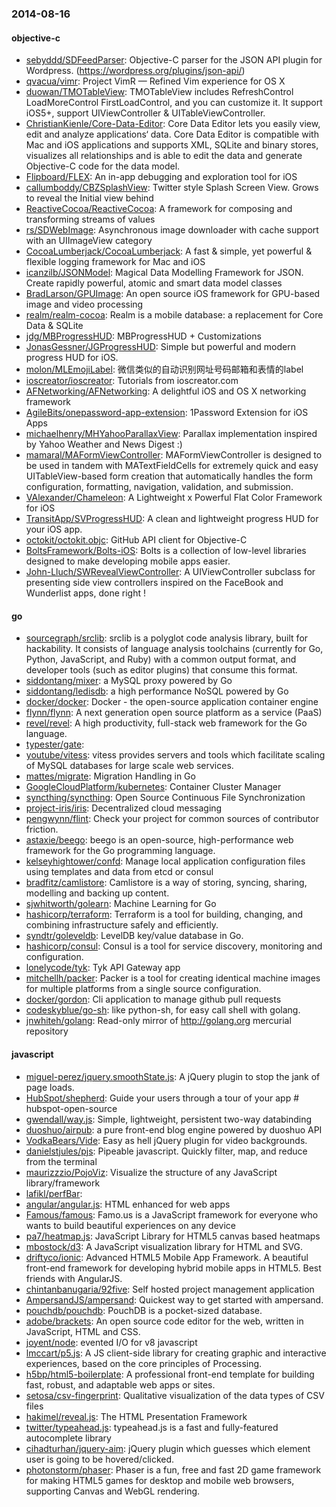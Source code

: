 ### 2014-08-16

#### objective-c
* [sebyddd/SDFeedParser](https://github.com/sebyddd/SDFeedParser): Objective-C parser for the JSON API plugin for Wordpress. (https://wordpress.org/plugins/json-api/)
* [qvacua/vimr](https://github.com/qvacua/vimr): Project VimR — Refined Vim experience for OS X
* [duowan/TMOTableView](https://github.com/duowan/TMOTableView): TMOTableView includes RefreshControl LoadMoreControl FirstLoadControl, and you can customize it. It support iOS5+, support UIViewController & UITableViewController.
* [ChristianKienle/Core-Data-Editor](https://github.com/ChristianKienle/Core-Data-Editor): Core Data Editor lets you easily view, edit and analyze applications‘ data. Core Data Editor is compatible with Mac and iOS applications and supports XML, SQLite and binary stores, visualizes all relationships and is able to edit the data and generate Objective-C code for the data model.
* [Flipboard/FLEX](https://github.com/Flipboard/FLEX): An in-app debugging and exploration tool for iOS
* [callumboddy/CBZSplashView](https://github.com/callumboddy/CBZSplashView): Twitter style Splash Screen View. Grows to reveal the Initial view behind
* [ReactiveCocoa/ReactiveCocoa](https://github.com/ReactiveCocoa/ReactiveCocoa): A framework for composing and transforming streams of values
* [rs/SDWebImage](https://github.com/rs/SDWebImage): Asynchronous image downloader with cache support with an UIImageView category
* [CocoaLumberjack/CocoaLumberjack](https://github.com/CocoaLumberjack/CocoaLumberjack): A fast & simple, yet powerful & flexible logging framework for Mac and iOS
* [icanzilb/JSONModel](https://github.com/icanzilb/JSONModel): Magical Data Modelling Framework for JSON. Create rapidly powerful, atomic and smart data model classes
* [BradLarson/GPUImage](https://github.com/BradLarson/GPUImage): An open source iOS framework for GPU-based image and video processing
* [realm/realm-cocoa](https://github.com/realm/realm-cocoa): Realm is a mobile database: a replacement for Core Data & SQLite
* [jdg/MBProgressHUD](https://github.com/jdg/MBProgressHUD): MBProgressHUD + Customizations
* [JonasGessner/JGProgressHUD](https://github.com/JonasGessner/JGProgressHUD): Simple but powerful and modern progress HUD for iOS.
* [molon/MLEmojiLabel](https://github.com/molon/MLEmojiLabel): 微信类似的自动识别网址号码邮箱和表情的label
* [ioscreator/ioscreator](https://github.com/ioscreator/ioscreator): Tutorials from ioscreator.com
* [AFNetworking/AFNetworking](https://github.com/AFNetworking/AFNetworking): A delightful iOS and OS X networking framework
* [AgileBits/onepassword-app-extension](https://github.com/AgileBits/onepassword-app-extension): 1Password Extension for iOS Apps
* [michaelhenry/MHYahooParallaxView](https://github.com/michaelhenry/MHYahooParallaxView): Parallax implementation inspired by Yahoo Weather and News Digest :)
* [mamaral/MAFormViewController](https://github.com/mamaral/MAFormViewController): MAFormViewController is designed to be used in tandem with MATextFieldCells for extremely quick and easy UITableView-based form creation that automatically handles the form configuration, formatting, navigation, validation, and submission.
* [VAlexander/Chameleon](https://github.com/VAlexander/Chameleon): A Lightweight x Powerful Flat Color Framework for iOS
* [TransitApp/SVProgressHUD](https://github.com/TransitApp/SVProgressHUD): A clean and lightweight progress HUD for your iOS app.
* [octokit/octokit.objc](https://github.com/octokit/octokit.objc): GitHub API client for Objective-C
* [BoltsFramework/Bolts-iOS](https://github.com/BoltsFramework/Bolts-iOS): Bolts is a collection of low-level libraries designed to make developing mobile apps easier.
* [John-Lluch/SWRevealViewController](https://github.com/John-Lluch/SWRevealViewController): A UIViewController subclass for presenting side view controllers inspired on the FaceBook and Wunderlist apps, done right !

#### go
* [sourcegraph/srclib](https://github.com/sourcegraph/srclib): srclib is a polyglot code analysis library, built for hackability. It consists of language analysis toolchains (currently for Go, Python, JavaScript, and Ruby) with a common output format, and developer tools (such as editor plugins) that consume this format.
* [siddontang/mixer](https://github.com/siddontang/mixer): a MySQL proxy powered by Go
* [siddontang/ledisdb](https://github.com/siddontang/ledisdb): a high performance NoSQL powered by Go
* [docker/docker](https://github.com/docker/docker): Docker - the open-source application container engine
* [flynn/flynn](https://github.com/flynn/flynn): A next generation open source platform as a service (PaaS)
* [revel/revel](https://github.com/revel/revel): A high productivity, full-stack web framework for the Go language.
* [typester/gate](https://github.com/typester/gate): 
* [youtube/vitess](https://github.com/youtube/vitess): vitess provides servers and tools which facilitate scaling of MySQL databases for large scale web services.
* [mattes/migrate](https://github.com/mattes/migrate): Migration Handling in Go
* [GoogleCloudPlatform/kubernetes](https://github.com/GoogleCloudPlatform/kubernetes): Container Cluster Manager
* [syncthing/syncthing](https://github.com/syncthing/syncthing): Open Source Continuous File Synchronization
* [project-iris/iris](https://github.com/project-iris/iris): Decentralized cloud messaging
* [pengwynn/flint](https://github.com/pengwynn/flint): Check your project for common sources of contributor friction.
* [astaxie/beego](https://github.com/astaxie/beego): beego is an open-source, high-performance web framework for the Go programming language.
* [kelseyhightower/confd](https://github.com/kelseyhightower/confd): Manage local application configuration files using templates and data from etcd or consul
* [bradfitz/camlistore](https://github.com/bradfitz/camlistore): Camlistore is a way of storing, syncing, sharing, modelling and backing up content.
* [sjwhitworth/golearn](https://github.com/sjwhitworth/golearn): Machine Learning for Go
* [hashicorp/terraform](https://github.com/hashicorp/terraform): Terraform is a tool for building, changing, and combining infrastructure safely and efficiently.
* [syndtr/goleveldb](https://github.com/syndtr/goleveldb): LevelDB key/value database in Go.
* [hashicorp/consul](https://github.com/hashicorp/consul): Consul is a tool for service discovery, monitoring and configuration.
* [lonelycode/tyk](https://github.com/lonelycode/tyk): Tyk API Gateway app
* [mitchellh/packer](https://github.com/mitchellh/packer): Packer is a tool for creating identical machine images for multiple platforms from a single source configuration.
* [docker/gordon](https://github.com/docker/gordon): Cli application to manage github pull requests 
* [codeskyblue/go-sh](https://github.com/codeskyblue/go-sh): like python-sh, for easy call shell with golang.
* [jnwhiteh/golang](https://github.com/jnwhiteh/golang): Read-only mirror of http://golang.org mercurial repository

#### javascript
* [miguel-perez/jquery.smoothState.js](https://github.com/miguel-perez/jquery.smoothState.js): A jQuery plugin to stop the jank of page loads.
* [HubSpot/shepherd](https://github.com/HubSpot/shepherd): Guide your users through a tour of your app # hubspot-open-source
* [gwendall/way.js](https://github.com/gwendall/way.js): Simple, lightweight, persistent two-way databinding
* [duoshuo/airpub](https://github.com/duoshuo/airpub): a pure front-end blog engine powered by duoshuo API
* [VodkaBears/Vide](https://github.com/VodkaBears/Vide): Easy as hell jQuery plugin for video backgrounds.
* [danielstjules/pjs](https://github.com/danielstjules/pjs): Pipeable javascript. Quickly filter, map, and reduce from the terminal
* [maurizzzio/PojoViz](https://github.com/maurizzzio/PojoViz): Visualize the structure of any JavaScript library/framework
* [lafikl/perfBar](https://github.com/lafikl/perfBar): 
* [angular/angular.js](https://github.com/angular/angular.js): HTML enhanced for web apps
* [Famous/famous](https://github.com/Famous/famous): Famo.us is a JavaScript framework for everyone who wants to build beautiful experiences on any device
* [pa7/heatmap.js](https://github.com/pa7/heatmap.js): JavaScript Library for HTML5 canvas based heatmaps
* [mbostock/d3](https://github.com/mbostock/d3): A JavaScript visualization library for HTML and SVG.
* [driftyco/ionic](https://github.com/driftyco/ionic): Advanced HTML5 Mobile App Framework. A beautiful front-end framework for developing hybrid mobile apps in HTML5. Best friends with AngularJS.
* [chintanbanugaria/92five](https://github.com/chintanbanugaria/92five): Self hosted project management application
* [AmpersandJS/ampersand](https://github.com/AmpersandJS/ampersand): Quickest way to get started with ampersand.
* [pouchdb/pouchdb](https://github.com/pouchdb/pouchdb): PouchDB is a pocket-sized database.
* [adobe/brackets](https://github.com/adobe/brackets): An open source code editor for the web, written in JavaScript, HTML and CSS.
* [joyent/node](https://github.com/joyent/node): evented I/O for v8 javascript
* [lmccart/p5.js](https://github.com/lmccart/p5.js): A JS client-side library for creating graphic and interactive experiences, based on the core principles of Processing.
* [h5bp/html5-boilerplate](https://github.com/h5bp/html5-boilerplate): A professional front-end template for building fast, robust, and adaptable web apps or sites.
* [setosa/csv-fingerprint](https://github.com/setosa/csv-fingerprint): Qualitative visualization of the data types of CSV files
* [hakimel/reveal.js](https://github.com/hakimel/reveal.js): The HTML Presentation Framework
* [twitter/typeahead.js](https://github.com/twitter/typeahead.js): typeahead.js is a fast and fully-featured autocomplete library
* [cihadturhan/jquery-aim](https://github.com/cihadturhan/jquery-aim): jQuery plugin which guesses which element user is going to be hovered/clicked.
* [photonstorm/phaser](https://github.com/photonstorm/phaser): Phaser is a fun, free and fast 2D game framework for making HTML5 games for desktop and mobile web browsers, supporting Canvas and WebGL rendering.
